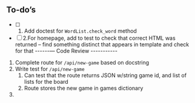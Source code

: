 ## To-do’s

- [ ] 1.  Add doctest for `WordList.check_word` method
- [ ] 2.For homepage, add to test to check that correct HTML was returned – find something distinct that appears in template and check for that
   ------— Code Review -----------
1. Complete route for `/api/new-game` based on docstring
2. Write test for `/api/new-game`
	1. Can test that the route returns JSON w/string game id, and list of lists for the board
	2. Route stores the new game in games dictionary
3. 
